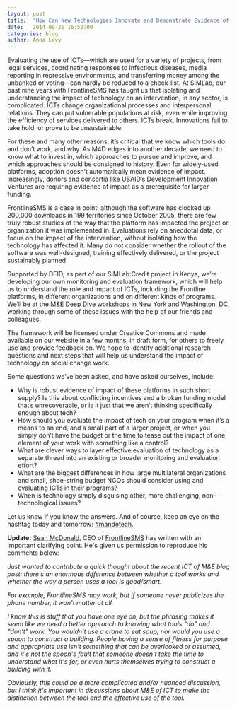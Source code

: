 ```yaml
---
layout: post
title:  "How Can New Technologies Innovate and Demonstrate Evidence of Impact?"
date:   2014-09-25 16:52:00
categories: blog
author: Anna Levy
---
```


Evaluating the use of ICTs&mdash;which are used for a variety of projects, from legal services, coordinating responses to infectious diseases, media reporting in repressive environments, and transferring money among the unbanked or voting&mdash;can hardly be reduced to a check-list. At SIMLab, our past nine years with FrontlineSMS has taught us that isolating and understanding the impact of technology on an intervention, in any sector, is complicated. ICTs change organizational processes and interpersonal relations. They can put vulnerable populations at risk, even while improving the efficiency of services delivered to others.  ICTs break. Innovations fail to take hold, or prove to be unsustainable.

For these and many other reasons, it’s critical that we know which tools do and don’t work, and why. As M4D edges into another decade, we need to know what to invest in, which approaches to pursue and improve, and which approaches should be consigned to history. Even for widely-used platforms, adoption doesn’t automatically mean evidence of impact. Increasingly, donors and consortia like USAID’s Development Innovation Ventures are requiring evidence of impact as a prerequisite for larger funding.

FrontlineSMS is a case in point: although the software has clocked up 200,000 downloads in 199 territories since October 2005, there are few truly robust studies of the way that the platform has impacted the project or organization it was implemented in. Evaluations rely on anecdotal data, or focus on the impact of the intervention, without isolating how the technology has affected it. Many do not consider whether the rollout of the software was well-designed, training effectively delivered, or the project sustainably planned.

Supported by DFID, as part of our SIMLab:Credit project in Kenya, we’re developing our own monitoring and evaluation framework, which will help us to understand the role and impact of ICTs, including the Frontline platforms, in different organizations and on different kinds of programs. We’ll be at the [M&E Deep Dive](http://mandetech.org/) workshops in New York and Washington, DC, working through some of these issues with the help of our friends and colleagues. 

The framework will be licensed under Creative Commons and made available on our website in a few months, in draft form, for others to freely use and provide feedback on. We hope to identify additional research questions and next steps that will help us understand the impact of technology on social change work.
 
Some questions we’ve been asked, and have asked ourselves, include:

* Why is robust evidence of impact of these platforms in such short supply? Is this about conflicting incentives and a broken funding model that’s unrecoverable, or is it just that we aren’t thinking specifically enough about tech? 
* How should you evaluate the impact of tech on your program when it’s a means to an end, and a small part of a larger project, or when you simply don’t have the budget or the time to tease out the impact of one element of your work with something like a control?
* What are clever ways to layer effective evaluation of technology as a separate thread into an existing or broader monitoring and evaluation effort?
* What are the biggest differences in how large multilateral organizations and small, shoe-string budget NGOs should consider using and evaluating ICTs in their programs? 
* When is technology simply disguising other, more challenging, non-technological issues? 

Let us know if you know the answers. And of course, keep an eye on the hashtag today and tomorrow: [#mandetech](https://twitter.com/hashtag/MandEtech?src=hash).

**Update:** [Sean McDonald](http://twitter.com/McDapper), CEO of [FrontlineSMS](http://www.frontlinesms.com) has written with an important clarifying point. He's given us permission to reproduce his comments below:

*Just wanted to contribute a quick thought about the recent ICT of M&E blog post: there's an enormous difference between whether a tool works and whether the way a person uses a tool is good/smart.*

*For example, FrontlineSMS may work, but if someone never publicizes the phone number, it won't matter at all.*

*I know this is stuff that you have one eye on, but the phrasing makes it seem like we need a better approach to knowing what tools "do" and "don't" work. You wouldn't use a crane to eat soup, nor would you use a spoon to construct a building. People having a sense of fitness for purpose and appropriate use isn't something that can be overlooked or assumed, and it's not the spoon's fault that someone doesn't take the time to understand what it's for, or even hurts themselves trying to construct a building with it.*

*Obviously, this could be a more complicated and/or nuanced discussion, but I think it's important in discussions about M&E of ICT to make the distinction between the tool and the effective use of the tool.*
